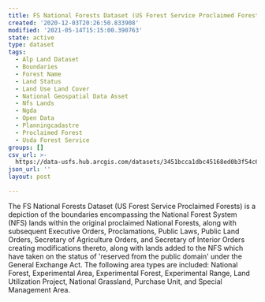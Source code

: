 ```yaml
---
title: FS National Forests Dataset (US Forest Service Proclaimed Forests)
created: '2020-12-03T20:26:50.833908'
modified: '2021-05-14T15:15:00.390763'
state: active
type: dataset
tags:
  - Alp Land Dataset
  - Boundaries
  - Forest Name
  - Land Status
  - Land Use Land Cover
  - National Geospatial Data Asset
  - Nfs Lands
  - Ngda
  - Open Data
  - Planningcadastre
  - Proclaimed Forest
  - Usda Forest Service
groups: []
csv_url: >-
  https://data-usfs.hub.arcgis.com/datasets/3451bcca1dbc45168ed0b3f54c6098d3_0.csv?outSR=%7B%22latestWkid%22%3A4269%2C%22wkid%22%3A4269%7D
json_url: ''
layout: post

---
```

The FS National Forests Dataset (US Forest Service Proclaimed Forests) is a depiction of the boundaries encompassing the National Forest System (NFS) lands within the original proclaimed National Forests, along with subsequent Executive Orders, Proclamations, Public Laws, Public Land Orders, Secretary of Agriculture Orders, and Secretary of Interior Orders creating modifications thereto, along with lands added to the NFS which have taken on the status of 'reserved from the public domain' under the General Exchange Act. The following area types are included: National Forest, Experimental Area, Experimental Forest, Experimental Range, Land Utilization Project, National Grassland, Purchase Unit, and Special Management Area.
